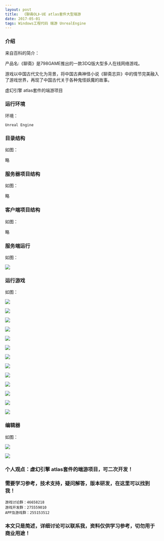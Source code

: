 ```yaml
---
layout: post
title:  《聊斋OL》-UE atlas套件大型端游
date: 2017-05-01
tags: Windows工程代码 端游 UnrealEngine
---
```



### 介绍

来自百科的简介：

产品名:《聊斋》是798GAME推出的一款3DQ版大型多人在线网络游戏。

游戏以中国古代文化为背景，将中国古典神怪小说《聊斋志异》中的情节完美融入了游戏世界，再现了中国古代关于各种鬼怪妖魔的故事。

虚幻引擎 atlas套件的端游项目


### 运行环境

环境：

``` 
Unreal Engine
``` 

### 目录结构

如图：

略

### 服务器项目结构

如图：

略

### 客户端项目结构

如图：

略

### 服务端运行

如图：

![](/images/posts/lz/server.jpg)

### 运行游戏

如图：

![](/images/posts/lz/1.jpg)

![](/images/posts/lz/2.jpg)

![](/images/posts/lz/3.jpg)

![](/images/posts/lz/4.jpg)

![](/images/posts/lz/5.jpg)

![](/images/posts/lz/6.jpg)

![](/images/posts/lz/7.jpg)

![](/images/posts/lz/8.jpg)

![](/images/posts/lz/9.jpg)

![](/images/posts/lz/10.jpg)

![](/images/posts/lz/11.jpg)

![](/images/posts/lz/12.jpg)

![](/images/posts/lz/13.jpg)

### 编辑器

如图：

![](/images/posts/lz/14.jpg)

![](/images/posts/lz/15.jpg)



### 个人观点：虚幻引擎 atlas套件的端游项目，可二次开发！

### 需要学习参考，技术支持，疑问解答，版本研发，在这里可以找到我！

``` 
游戏讨论群：46658218
游戏开发群：275559010
APP及游戏群：255153512
``` 

### 本文只是简述，详细讨论可以联系我，资料仅供学习参考，切勿用于商业用途！